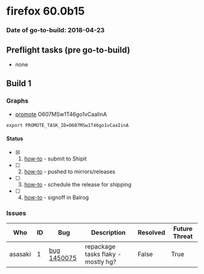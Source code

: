 # firefox 60.0b15

### Date of go-to-build: 2018-04-23

## Preflight tasks (pre go-to-build)
- none

## Build 1  

### Graphs
* [promote](https://tools.taskcluster.net/push-inspector/#/O607MSw1T46go1vCaaIinA) O607MSw1T46go1vCaaIinA
```
export PROMOTE_TASK_ID=O607MSw1T46go1vCaaIinA
```


#### Status
- [x] 1.  [how-to](https://wiki.mozilla.org/Release:Release_Automation_on_Mercurial:Starting_a_Release#Submit_to_Ship_It)  - submit to Shipit
- [ ] 2.  [how-to](https://github.com/mozilla-releng/releasewarrior-2.0/blob/master/docs/release-promotion/desktop/howto.md#push-artifacts-to-releases-directory)  - pushed to mirrors/releases
- [ ] 3.  [how-to](https://github.com/mozilla-releng/releasewarrior-2.0/blob/master/docs/release-promotion/desktop/howto.md#ship-the-release)  - schedule the release for shipping
- [ ] 4.  [how-to](https://github.com/mozilla-releng/releasewarrior-2.0/blob/master/docs/release-promotion/desktop/howto.md#obtain-sign-offs-for-changes)  - signoff in Balrog

### Issues
| Who                 | ID               | Bug                                                                 | Description                | Resolved                | Future Threat                |
| ------------------- | ---------------- | ------------------------------------------------------------------- | -------------------------- | ----------------------- | ---------------------------- |
| asasaki  | 1 | [bug 1450075](https://bugzil.la/1450075)        | repackage tasks flaky - mostly hg? | False | True |

